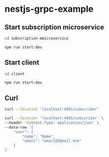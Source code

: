 # nestjs-grpc-example

## Start subscription microservice
```bash
cd subscription-mmicroservice

npm run start:dev
```

## Start client
```bash
cd client

npm run start:dev
```

## Curl
```bash
curl --location 'localhost:4001/subscriber'

curl --location 'localhost:4001/subscriber' \
--header 'Content-Type: application/json' \
--data-raw '{
    "user": {
        "name": "Name",
        "email": "email@dgmail.one"
    }
}'
```
